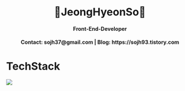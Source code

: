 <div align=center>
<h1>👋JeongHyeonSo👋</h1> 
</div>
<div align=center>
<h4>Front-End-Developer</h4>
  <h4>Contact: sojh37@gmail.com | Blog: https://sojh93.tistory.com</h4>

</div>

<h1> TechStack </h1>
<img src="https://img.shields.io/badge/React-#61DAFB?style=flat-square&logo=react&logoColor=black"/>





<!--
**sojh93/sojh93** is a ✨ _special_ ✨ repository because its `README.md` (this file) appears on your GitHub profile.

Here are some ideas to get you started:

- 🔭 I’m currently working on ...
- 🌱 I’m currently learning ...
- 👯 I’m looking to collaborate on ...
- 🤔 I’m looking for help with ...
- 💬 Ask me about ...
- 📫 How to reach me: ...
- 😄 Pronouns: ...
- ⚡ Fun fact: ...
-->

